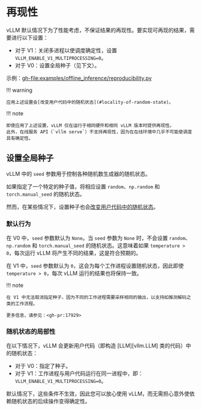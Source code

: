 # 再现性

vLLM 默认情况下为了性能考虑，不保证结果的再现性。要实现可再现的结果，需要进行以下设置：

- 对于 V1：关闭多进程以使调度确定性，设置 `VLLM_ENABLE_V1_MULTIPROCESSING=0`。
- 对于 V0：设置全局种子（见下文）。

示例：<gh-file:examples/offline_inference/reproducibility.py>

!!! warning

    应用上述设置会[改变用户代码中的随机状态](#locality-of-random-state)。

!!! note

    即使应用了上述设置，vLLM 仅在运行于相同硬件和相同 vLLM 版本时提供再现性。
    此外，在线服务 API（`vllm serve`）不支持再现性，因为在在线环境中几乎不可能使调度具有确定性。

## 设置全局种子

vLLM 中的 `seed` 参数用于控制各种随机数生成器的随机状态。

如果指定了一个特定的种子值，将相应设置 `random`、`np.random` 和 `torch.manual_seed` 的随机状态。

然而，在某些情况下，设置种子也会[改变用户代码中的随机状态](#locality-of-random-state)。

### 默认行为

在 V0 中，`seed` 参数默认为 `None`。当 `seed` 参数为 `None` 时，不会设置 `random`、`np.random` 和 `torch.manual_seed` 的随机状态。这意味着如果 `temperature > 0`，每次运行 vLLM 将产生不同的结果，这是符合预期的。

在 V1 中，`seed` 参数默认为 `0`，这会为每个工作进程设置随机状态，因此即使 `temperature > 0`，每次 vLLM 运行的结果也将保持一致。

!!! note

    在 V1 中无法取消指定种子，因为不同的工作进程需要采样相同的输出，以支持如推测解码之类的工作流程。
    
    更多信息，请参见：<gh-pr:17929>

### 随机状态的局部性

在以下情况下，vLLM 会更新用户代码（即构造 [LLM][vllm.LLM] 类的代码）中的随机状态：

- 对于 V0：指定了种子。
- 对于 V1：工作进程与用户代码运行在同一进程中，即：`VLLM_ENABLE_V1_MULTIPROCESSING=0`。

默认情况下，这些条件不生效，因此您可以放心使用 vLLM，而无需担心意外使依赖随机状态的后续操作变得确定性。